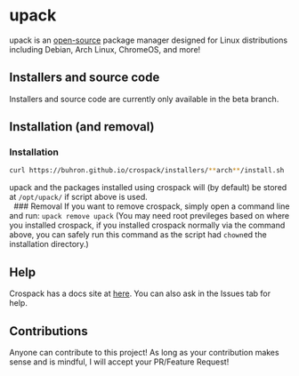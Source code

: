 # upack
upack is an [open-source](https://github.com/buhron/upack/#) package manager designed for Linux distributions including Debian, Arch Linux, ChromeOS, and more!
## Installers and source code          
Installers and source code are currently only available in the beta branch.
## Installation (and removal)
### Installation
```bash
curl https://buhron.github.io/crospack/installers/**arch**/install.sh | sudo bash
```
upack and the packages installed using crospack will (by default) be stored at `/opt/upack/` if script above is used.<br>
​​​
​
​​​### Removal
If you want to remove crospack, simply open a command line and run: `upack remove upack` (You may need root previleges based on where you installed crospack, if you installed crospack normally via the command above, you can safely run this command as the script had `chown`ed the installation directory.)

## Help
Crospack has a docs site at [here](https://buhron.github.io/crospack/doc/welcome/). You can also ask in the Issues tab for help.<br>

## Contributions
Anyone can contribute to this project! As long as your contribution makes sense and is mindful, I will accept your PR/Feature Request!
